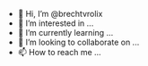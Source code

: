 - 👋 Hi, I’m @brechtvrolix
- 👀 I’m interested in ...
- 🌱 I’m currently learning ...
- 💞️ I’m looking to collaborate on ...
- 📫 How to reach me ...

<!---
brechtvrolix/brechtvrolix is a ✨ special ✨ repository because its `README.md` (this file) appears on your GitHub profile.
You can click the Preview link to take a look at your changes.
--->
